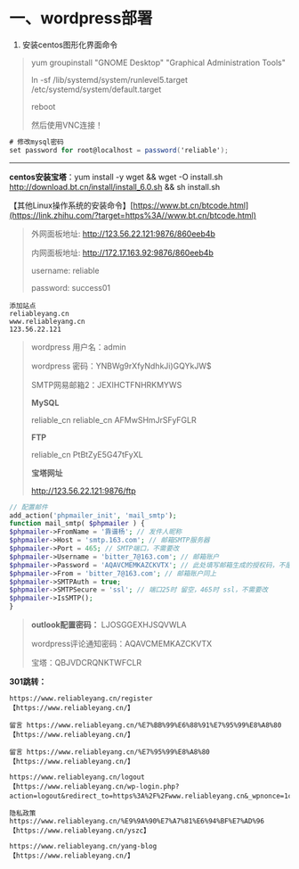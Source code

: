 # 一、wordpress部署

1. 安装centos图形化界面命令

> yum groupinstall "GNOME Desktop" "Graphical Administration Tools"
>
> ln -sf /lib/systemd/system/runlevel5.target /etc/systemd/system/default.target
>
> reboot
>
> 然后使用VNC连接！

```csharp
# 修改mysql密码
set password for root@localhost = password('reliable'); 
```

------------



**centos安装宝塔**：yum install -y wget && wget -O install.sh http://download.bt.cn/install/install_6.0.sh && sh install.sh

【其他Linux操作系统的安装命令】[https://www.bt.cn/btcode.html](https://link.zhihu.com/?target=https%3A//www.bt.cn/btcode.html)

> 外网面板地址: http://123.56.22.121:9876/860eeb4b
>
> 内网面板地址: http://172.17.163.92:9876/860eeb4b
>
> username: reliable
>
> password: success01



```
添加站点
reliableyang.cn
www.reliableyang.cn
123.56.22.121
```



> wordpress 用户名：admin
>
> wordpress 密码：YNBWg9rXfyNdhkJi)GQYkJW$
>
> SMTP网易邮箱2：JEXIHCTFNHRKMYWS
>
> **MySQL**
>
> reliable_cn	reliable_cn	AFMwSHmJrSFyFGLR
>
> **FTP**
>
> reliable_cn   PtBtZyE5G47tFyXL
>
> **宝塔网址**
>
> http://123.56.22.121:9876/ftp



```php
// 配置邮件
add_action('phpmailer_init', 'mail_smtp');
function mail_smtp( $phpmailer ) {
$phpmailer->FromName = '靠谱杨'; // 发件人昵称
$phpmailer->Host = 'smtp.163.com'; // 邮箱SMTP服务器
$phpmailer->Port = 465; // SMTP端口，不需要改
$phpmailer->Username = 'bitter_7@163.com'; // 邮箱账户
$phpmailer->Password = 'AQAVCMEMKAZCKVTX'; // 此处填写邮箱生成的授权码，不是邮箱登录密码
$phpmailer->From = 'bitter_7@163.com'; // 邮箱账户同上
$phpmailer->SMTPAuth = true;
$phpmailer->SMTPSecure = 'ssl'; // 端口25时 留空，465时 ssl，不需要改
$phpmailer->IsSMTP();
}
```



> **outlook配置密码：** LJOSGGEXHJSQVWLA
>
> wordpress评论通知密码：AQAVCMEMKAZCKVTX
>
> 宝塔：QBJVDCRQNKTWFCLR



**301跳转：**

```
https://www.reliableyang.cn/register
【https://www.reliableyang.cn/】

留言 https://www.reliableyang.cn/%E7%BB%99%E6%88%91%E7%95%99%E8%A8%80
【https://www.reliableyang.cn/】

留言 https://www.reliableyang.cn/%E7%95%99%E8%A8%80
【https://www.reliableyang.cn/】

https://www.reliableyang.cn/logout
【https://www.reliableyang.cn/wp-login.php?action=logout&redirect_to=https%3A%2F%2Fwww.reliableyang.cn&_wpnonce=1c584761e3】

隐私政策 https://www.reliableyang.cn/%E9%9A%90%E7%A7%81%E6%94%BF%E7%AD%96【https://www.reliableyang.cn/yszc】

https://www.reliableyang.cn/yang-blog
【https://www.reliableyang.cn/】
```



